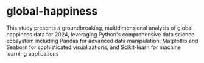 # global-happiness
This study presents a groundbreaking, multidimensional analysis of global happiness data for 2024, leveraging Python's comprehensive data science ecosystem including Pandas for advanced data manipulation, Matplotlib and Seaborn for sophisticated visualizations, and Scikit-learn for machine learning applications
